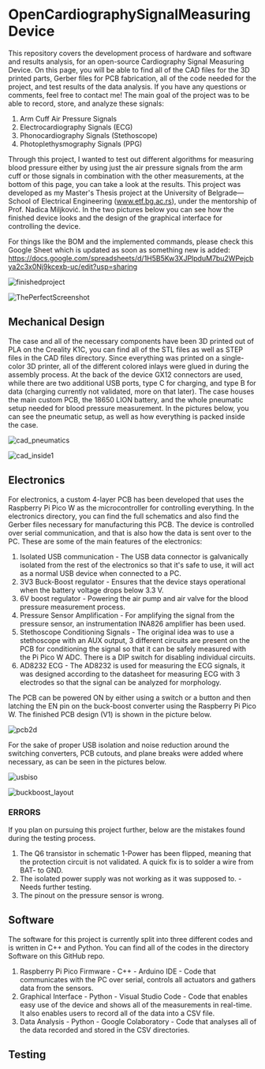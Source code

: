# OpenCardiographySignalMeasuringDevice

This repository covers the development process of hardware and software and results analysis, for an open-source Cardiography Signal Measuring Device. On this page, you will be able to find all of the CAD files for the 3D printed parts, Gerber files for PCB fabrication, all of the code needed for the project, and test results of the data analysis. If you have any questions or comments, feel free to contact me! The main goal of the project was to be able to record, store, and analyze these signals:

1. Arm Cuff Air Pressure Signals
2. Electrocardiography Signals (ECG)
3. Phonocardiography Signals (Stethoscope)
4. Photoplethysmography Signals (PPG)

Through this project, I wanted to test out different algorithms for measuring blood pressure either by using just the air pressure signals from the arm cuff or those signals in combination with the other measurements, at the bottom of this page, you can take a look at the results. This project was developed as my Master's Thesis project at the University of Belgrade—School of Electrical Engineering (www.etf.bg.ac.rs), under the mentorship of Prof. Nadica Miljković. In the two pictures below you can see how the finished device looks and the design of the graphical interface for controlling the device.

For things like the BOM and the implemented commands, please check this Google Sheet which is updated as soon as something new is added: https://docs.google.com/spreadsheets/d/1H5B5Kw3XJPlpduM7bu2WPejcbya2c3x0Nj9kcexb-uc/edit?usp=sharing

![finishedproject](https://github.com/user-attachments/assets/3d7f81b8-b60e-4c6c-960e-c398776fe47c)

![ThePerfectScreenshot](https://github.com/user-attachments/assets/368944a1-6a58-4c0e-9c11-c1480826d5d4)

## Mechanical Design

The case and all of the necessary components have been 3D printed out of PLA on the Creality K1C, you can find all of the STL files as well as STEP files in the CAD files directory. Since everything was printed on a single-color 3D printer, all of the different colored inlays were glued in during the assembly process. At the back of the device GX12 connectors are used, while there are two additional USB ports, type C for charging, and type B for data (charging currently not validated, more on that later). The case houses the main custom PCB, the 18650 LION battery, and the whole pneumatic setup needed for blood pressure measurement. In the pictures below, you can see the pneumatic setup, as well as how everything is packed inside the case.

![cad_pneumatics](https://github.com/user-attachments/assets/0068a236-9ace-494b-942d-5aa89fd84bef)

![cad_inside1](https://github.com/user-attachments/assets/d5a23c0a-00c2-4006-a3b3-4df7a2ca2e3a)

## Electronics

For electronics, a custom 4-layer PCB has been developed that uses the Raspberry Pi Pico W as the microcontroller for controlling everything. In the electronics directory, you can find the full schematics and also find the Gerber files necessary for manufacturing this PCB. The device is controlled over serial communication, and that is also how the data is sent over to the PC. These are some of the main features of the electronics:

1. Isolated USB communication - The USB data connector is galvanically isolated from the rest of the electronics so that it's safe to use, it will act as a normal USB device when connected to a PC.
2. 3V3 Buck-Boost regulator - Ensures that the device stays operational when the battery voltage drops below 3.3 V.
3. 6V boost regulator - Powering the air pump and air valve for the blood pressure measurement process.
4. Pressure Sensor Amplification - For amplifying the signal from the pressure sensor, an instrumentation INA826 amplifier has been used.
5. Stethoscope Conditioning Signals - The original idea was to use a stethoscope with an AUX output, 3 different circuits are present on the PCB for conditioning the signal so that it can be safely measured with the Pi Pico W ADC. There is a DIP switch for disabling individual circuits.
6. AD8232 ECG - The AD8232 is used for measuring the ECG signals, it was designed according to the datasheet for measuring ECG with 3 electrodes so that the signal can be analyzed for morphology.

The PCB can be powered ON by either using a switch or a button and then latching the EN pin on the buck-boost converter using the Raspberry Pi Pico W. The finished PCB design (V1) is shown in the picture below.

![pcb2d](https://github.com/user-attachments/assets/b3934740-72e7-4d4e-a0ad-a4e98b39c532)

For the sake of proper USB isolation and noise reduction around the switching converters, PCB cutouts, and plane breaks were added where necessary, as can be seen in the pictures below.

![usbiso](https://github.com/user-attachments/assets/1ee0c37c-d08e-4a92-b32e-d6448bd9122e)

![buckboost_layout](https://github.com/user-attachments/assets/b0917c2f-190f-4caa-b961-5bff3c1d4d24)

### ERRORS

If you plan on pursuing this project further, below are the mistakes found during the testing process.
1. The Q6 transistor in schematic 1-Power has been flipped, meaning that the protection circuit is not validated. A quick fix is to solder a wire from BAT- to GND.
2. The isolated power supply was not working as it was supposed to. - Needs further testing.
3. The pinout on the pressure sensor is wrong.

## Software

The software for this project is currently split into three different codes and is written in C++ and Python. You can find all of the codes in the directory Software on this GitHub repo.

1. Raspberry Pi Pico Firmware - C++ - Arduino IDE -  Code that communicates with the PC over serial, controls all actuators and gathers data from the sensors.
2. Graphical Interface - Python - Visual Studio Code - Code that enables easy use of the device and shows all of the measurements in real-time. It also enables users to record all of the data into a CSV file.
3. Data Analysis - Python - Google Colaboratory - Code that analyses all of the data recorded and stored in the CSV directories.

## Testing




